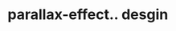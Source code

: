 # parallax-effect.. desgin                                                                                                                                                                                                                                                                                                                                                                                                                                                                                                                                                                                                                                       
